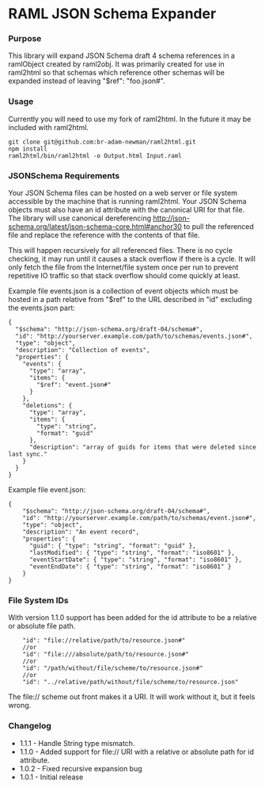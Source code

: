 RAML JSON Schema Expander
============

### Purpose
This library will expand JSON Schema draft 4 schema references in a ramlObject created by raml2obj. It was primarily created for use in raml2html so that schemas which reference other schemas will be expanded instead of leaving "$ref": "foo.json#". 

### Usage
Currently you will need to use my fork of raml2html. In the future it may be included with raml2html. 

    git clone git@github.com:br-adam-newman/raml2html.git
    npm install
    raml2html/bin/raml2html -o Output.html Input.raml

### JSONSchema Requirements
Your JSON Schema files can be hosted on a web server or file system accessible by the machine that is running raml2html. Your JSON Schema objects must also have an id attribute with the canonical URI for that file. The library will use canonical dereferencing http://json-schema.org/latest/json-schema-core.html#anchor30 to pull the referenced file and replace the reference with the contents of that file. 

This will happen recursively for all referenced files. There is no cycle checking, it may run until it causes a stack overflow if there is a cycle. It will only fetch the file from the Internet/file system once per run to prevent repetitive IO traffic so that stack overflow should come quickly at least.

Example file events.json is a collection of event objects which must be hosted in a path relative from "$ref" to the URL described in "id" excluding the events.json part:

    {
      "$schema": "http://json-schema.org/draft-04/schema#",
      "id": "http://yourserver.example.com/path/to/schemas/events.json#",
      "type": "object",
      "description": "Collection of events",
      "properties": {
        "events": {
          "type": "array",
          "items": {
            "$ref": "event.json#"
          }
        },
        "deletions": {
          "type": "array",
          "items": {
            "type": "string",
            "format": "guid"
          },
          "description": "array of guids for items that were deleted since last sync."
        }
      }
    }
    
Example file event.json:
    
    {
        "$schema": "http://json-schema.org/draft-04/schema#",
        "id": "http://yourserver.example.com/path/to/schemas/event.json#",
        "type": "object",
        "description": "An event record",
        "properties": {              
          "guid": { "type": "string", "format": "guid" },      
          "lastModified": { "type": "string", "format": "iso8601" },
          "eventStartDate": { "type": "string", "format": "iso8601" },
          "eventEndDate": { "type": "string", "format": "iso8601" }
        }
    }
    
### File System IDs
With version 1.1.0 support has been added for the id attribute to be a relative or absolute file path. 

        "id": "file://relative/path/to/resource.json#"
        //or
        "id": "file:///absolute/path/to/resource.json#"
        //or
        "id": "/path/without/file/scheme/to/resource.json#"
        //or
        "id": "../relative/path/without/file/scheme/to/resource.json"

The file:// scheme out front makes it a URI. It will work without it, but it feels wrong. 
    
### Changelog
*   1.1.1 - Handle String type mismatch. 
*   1.1.0 - Added support for file:// URI with a relative or absolute path for id attribute.
*   1.0.2 - Fixed recursive expansion bug
*   1.0.1 - Initial release

